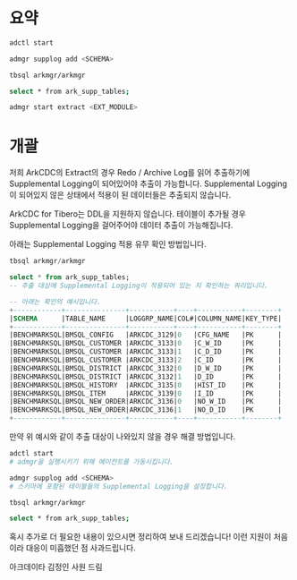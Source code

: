 # 요약

```bash
adctl start

admgr supplog add <SCHEMA>

tbsql arkmgr/arkmgr

select * from ark_supp_tables;

admgr start extract <EXT_MODULE> 
```

# 개괄

저희 ArkCDC의 Extract의 경우 Redo / Archive Log를 읽어 추출하기에 Supplemental Logging이 되어있어야 추출이 가능합니다.
Supplemental Logging이 되어있지 않은 상태에서 적용이 된 데이터들은 추출되지 않습니다.

ArkCDC for Tibero는 DDL을 지원하지 않습니다.
테이블이 추가될 경우 Supplemental Logging을 걸어주어야 데이터 추출이 가능해집니다.

아래는 Supplemental Logging 적용 유무 확인 방법입니다. 

```sql
tbsql arkmgr/arkmgr

select * from ark_supp_tables;
-- 추출 대상에 Supplemental Logging이 적용되어 있는 지 확인하는 쿼리입니다.

-- 아래는 확인의 예시입니다.
+------------+---------------+-----------+----+-----------+--------+
|SCHEMA      |TABLE_NAME     |LOGGRP_NAME|COL#|COLUMN_NAME|KEY_TYPE|
+------------+---------------+-----------+----+-----------+--------+
|BENCHMARKSQL|BMSQL_CONFIG   |ARKCDC_3129|0   |CFG_NAME   |PK      |
|BENCHMARKSQL|BMSQL_CUSTOMER |ARKCDC_3133|0   |C_W_ID     |PK      |
|BENCHMARKSQL|BMSQL_CUSTOMER |ARKCDC_3133|1   |C_D_ID     |PK      |
|BENCHMARKSQL|BMSQL_CUSTOMER |ARKCDC_3133|2   |C_ID       |PK      |
|BENCHMARKSQL|BMSQL_DISTRICT |ARKCDC_3132|0   |D_W_ID     |PK      |
|BENCHMARKSQL|BMSQL_DISTRICT |ARKCDC_3132|1   |D_ID       |PK      |
|BENCHMARKSQL|BMSQL_HISTORY  |ARKCDC_3135|0   |HIST_ID    |PK      |
|BENCHMARKSQL|BMSQL_ITEM     |ARKCDC_3139|0   |I_ID       |PK      |
|BENCHMARKSQL|BMSQL_NEW_ORDER|ARKCDC_3136|0   |NO_W_ID    |PK      |
|BENCHMARKSQL|BMSQL_NEW_ORDER|ARKCDC_3136|1   |NO_D_ID    |PK      |
+------------+---------------+-----------+----+-----------+--------+
```

만약 위 예시와 같이 추출 대상이 나와있지 않을 경우 해결 방법입니다.

```bash
adctl start
# admgr을 실행시키기 위해 에이전트를 가동시킵니다.

admgr supplog add <SCHEMA>
# 스키마에 포함된 테이블들의 Supplemental Logging을 설정합니다.

tbsql arkmgr/arkmgr

select * from ark_supp_tables;
```

혹시 추가로 더 필요한 내용이 있으시면 정리하여 보내 드리겠습니다!
이런 지원이 처음이라 대응이 미흡했던 점 사과드립니다.

아크데이타 김정인 사원 드림